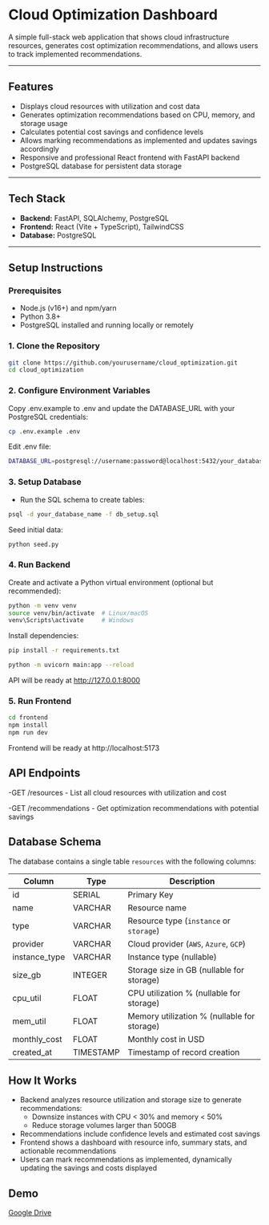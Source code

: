 # Cloud Optimization Dashboard

A simple full-stack web application that shows cloud infrastructure resources, generates cost optimization recommendations, and allows users to track implemented recommendations.

---

## Features

- Displays cloud resources with utilization and cost data  
- Generates optimization recommendations based on CPU, memory, and storage usage  
- Calculates potential cost savings and confidence levels  
- Allows marking recommendations as implemented and updates savings accordingly  
- Responsive and professional React frontend with FastAPI backend  
- PostgreSQL database for persistent data storage

---

## Tech Stack

- **Backend:** FastAPI, SQLAlchemy, PostgreSQL  
- **Frontend:** React (Vite + TypeScript), TailwindCSS  
- **Database:** PostgreSQL

---

## Setup Instructions

### Prerequisites

- Node.js (v16+) and npm/yarn  
- Python 3.8+  
- PostgreSQL installed and running locally or remotely  

### 1. Clone the Repository

```bash
git clone https://github.com/yourusername/cloud_optimization.git
cd cloud_optimization
```
### 2. Configure Environment Variables
Copy .env.example to .env and update the DATABASE_URL with your PostgreSQL credentials:
```bash
cp .env.example .env
```
Edit .env file:
```bash
DATABASE_URL=postgresql://username:password@localhost:5432/your_database_name
```
### 3. Setup Database

- Run the SQL schema to create tables:

```bash
psql -d your_database_name -f db_setup.sql
```
Seed initial data:

```bash
python seed.py
```

### 4. Run Backend

Create and activate a Python virtual environment (optional but recommended):

```bash
python -m venv venv
source venv/bin/activate  # Linux/macOS
venv\Scripts\activate     # Windows
```

Install dependencies:
```bash
pip install -r requirements.txt
```

```bash
python -m uvicorn main:app --reload
```
API will be ready at http://127.0.0.1:8000

### 5. Run Frontend

```bash
cd frontend
npm install
npm run dev
```
Frontend will be ready at http://localhost:5173

## API Endpoints
-GET /resources - List all cloud resources with utilization and cost

-GET /recommendations - Get optimization recommendations with potential savings

## Database Schema

The database contains a single table `resources` with the following columns:

| Column        | Type       | Description                            |
| ------------- | ---------- | ------------------------------------ |
| id            | SERIAL     | Primary Key                          |
| name          | VARCHAR    | Resource name                       |
| type          | VARCHAR    | Resource type (`instance` or `storage`) |
| provider      | VARCHAR    | Cloud provider (`AWS`, `Azure`, `GCP`) |
| instance_type | VARCHAR    | Instance type (nullable)             |
| size_gb       | INTEGER    | Storage size in GB (nullable for storage) |
| cpu_util      | FLOAT      | CPU utilization % (nullable for storage) |
| mem_util      | FLOAT      | Memory utilization % (nullable for storage) |
| monthly_cost  | FLOAT      | Monthly cost in USD                  |
| created_at    | TIMESTAMP  | Timestamp of record creation        |


## How It Works

- Backend analyzes resource utilization and storage size to generate recommendations:
  - Downsize instances with CPU < 30% and memory < 50%
  - Reduce storage volumes larger than 500GB
- Recommendations include confidence levels and estimated cost savings
- Frontend shows a dashboard with resource info, summary stats, and actionable recommendations
- Users can mark recommendations as implemented, dynamically updating the savings and costs displayed

## Demo
[Google Drive](https://drive.google.com/file/d/1824HPVMvYK_fnY_vl-kcMvxviX6rdMIn/view?usp=sharing)
